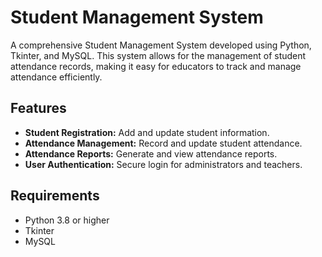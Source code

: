 # Student Management System

A comprehensive Student Management System developed using Python, Tkinter, and MySQL. This system allows for the management of student attendance records, making it easy for educators to track and manage attendance efficiently.

## Features

- **Student Registration:** Add and update student information.
- **Attendance Management:** Record and update student attendance.
- **Attendance Reports:** Generate and view attendance reports.
- **User Authentication:** Secure login for administrators and teachers.

## Requirements

- Python 3.8 or higher
- Tkinter
- MySQL

